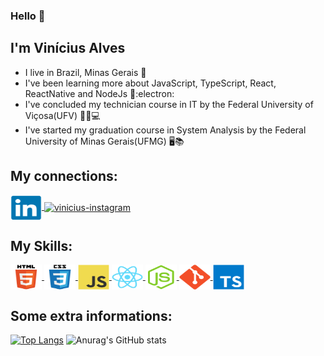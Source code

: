 ### Hello 👋
## I'm Vinícius Alves
 - I live in Brazil, Minas Gerais :small_red_triangle:
 - I've been learning more about JavaScript, TypeScript, React, ReactNative and NodeJs :rocket::electron:
 - I've concluded my technician course in IT by the Federal University of Viçosa(UFV) :man_student::computer:
 - I've started my graduation course in System Analysis by the Federal University of Minas Gerais(UFMG) :desktop_computer::books:
 
## My connections:
<a href="https://www.linkedin.com/in/viniciusalvesdefaria/" target="_blank">
<img align="center" alt="vinicius-linkedin" height="40" width="50" src="https://raw.githubusercontent.com/devicons/devicon/master/icons/linkedin/linkedin-original.svg" style="max-width:100%;">
</a>
<a href="https://www.instagram.com/viniziu.alves/" target="_blank">
<img align="center" alt="vinicius-instagram" height="40" width="40" src="https://cdn-icons-png.flaticon.com/512/174/174855.png" style="max-width:100%;">
</a>

## My Skills:
<a href="https://www.w3.org/html/" target="_blank">
<img align="center" alt="HTML5" height="40" width="50" src="https://raw.githubusercontent.com/devicons/devicon/master/icons/html5/html5-original-wordmark.svg" style="max-width:100%;"></img>
</a>
<a href="https://www.w3.org/Style/CSS/" target="_blank">
<img align="center" alt="CSS3" height="40" width="50" src="https://raw.githubusercontent.com/devicons/devicon/master/icons/css3/css3-original-wordmark.svg" style="max-width:100%;"></img>
</a>
<a href="https://www.javascript.com/" target="_blank">
<img align="center" alt="JavaScript" height="40" width="50" src="https://raw.githubusercontent.com/devicons/devicon/master/icons/javascript/javascript-original.svg" style="max-width:100%;"></img>
</a>
<a href="https://reactjs.org/" target="_blank">
<img align="center" alt="React" height="40" width="50" src="https://raw.githubusercontent.com/devicons/devicon/master/icons/react/react-original.svg" style="max-width:100%;">
</a>
<a href="https://nodejs.org/en/" target="_blank">
<img align="center" alt="NodeJS" height="40" width="50" src="https://raw.githubusercontent.com/devicons/devicon/master/icons/nodejs/nodejs-original.svg" style="max-width:100%;"></img>
 </a>
<a href="https://git-scm.com/" target="_blank">
<img align="center" alt="GIT" height="40" width="50" src="https://raw.githubusercontent.com/devicons/devicon/master/icons/git/git-original.svg" style="max-width:100%;"></img>
</a>
<a href="https://www.typescriptlang.org/" target="_blank">
<img align="center" alt="TypeScript" height="40" width="50" src="https://raw.githubusercontent.com/devicons/devicon/master/icons/typescript/typescript-original.svg" style="max-width:100%;"></img>
</a>

## Some extra informations: 
[![Top Langs](https://github-readme-stats.vercel.app/api/top-langs/?username=ViniciusResende)](https://github.com/ViniciusResende/github-readme-stats)
![Anurag's GitHub stats](https://github-readme-stats.vercel.app/api?username=ViniciusResende&show_icons=true&theme=radical)
<!--
**ViniciusResende/ViniciusResende** is a ✨ _special_ ✨ repository because its `README.md` (this file) appears on your GitHub profile.

Here are some ideas to get you started:

- 🔭 I’m currently working on ...
- 🌱 I’m currently learning ...
- 👯 I’m looking to collaborate on ...
- 🤔 I’m looking for help with ...
- 💬 Ask me about ...
- 📫 How to reach me: ...
- 😄 Pronouns: ...
- ⚡ Fun fact: ...
-->
